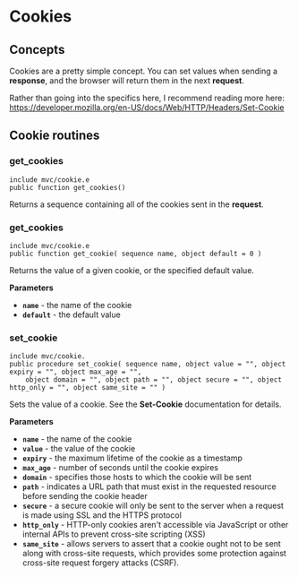 # Cookies

## Concepts

Cookies are a pretty simple concept. You can set values when sending a **response**, and the browser will return them in the next **request**.

Rather than going into the specifics here, I recommend reading more here: https://developer.mozilla.org/en-US/docs/Web/HTTP/Headers/Set-Cookie

## Cookie routines

### get_cookies

`include mvc/cookie.e`  
`public function get_cookies()`

Returns a sequence containing all of the cookies sent in the **request**.

### get_cookies

`include mvc/cookie.e`  
`public function get_cookie( sequence name, object default = 0 )`

Returns the value of a given cookie, or the specified default value.

**Parameters**

- **`name`** - the name of the cookie
- **`default`** - the default value

### set_cookie

`include mvc/cookie.`  
`public procedure set_cookie( sequence name, object value = "", object expiry = "", object max_age = "",`  
`    object domain = "", object path = "", object secure = "", object http_only = "", object same_site = "" )`

Sets the value of a cookie. See the **Set-Cookie** documentation for details.

**Parameters**

- **`name`** - the name of the cookie
- **`value`** - the value of the cookie
- **`expiry`** - the maximum lifetime of the cookie as a timestamp
- **`max_age`** - number of seconds until the cookie expires
- **`domain`** - specifies those hosts to which the cookie will be sent
- **`path`** - indicates a URL path that must exist in the requested resource before sending the cookie header
- **`secure`** - a secure cookie will only be sent to the server when a request is made using SSL and the HTTPS protocol
- **`http_only`** - HTTP-only cookies aren't accessible via JavaScript or other internal APIs to prevent cross-site scripting (XSS)
- **`same_site`** - allows servers to assert that a cookie ought not to be sent along with cross-site requests, which provides some
protection against cross-site request forgery attacks (CSRF).
